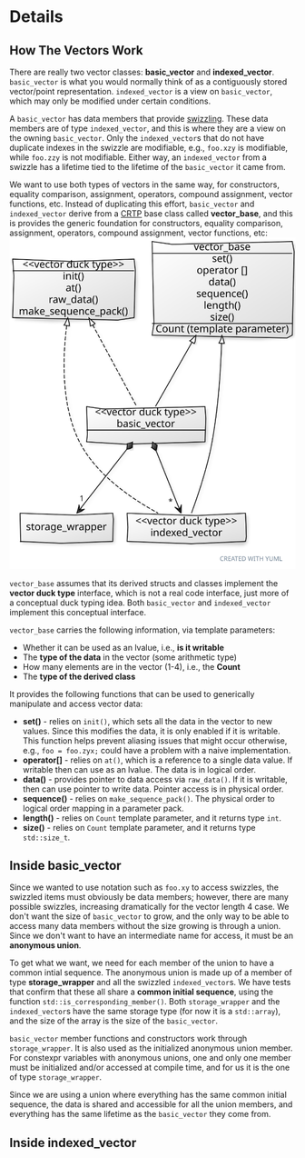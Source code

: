 # Details

## How The Vectors Work

There are really two vector classes: **basic_vector** and **indexed_vector**. ```basic_vector``` is what you would normally think of as a contiguously stored vector/point representation. ```indexed_vector``` is a view on ```basic_vector```, which may only be modified under certain conditions.

A ```basic_vector``` has data members that provide [swizzling](https://en.wikipedia.org/wiki/Swizzling_(computer_graphics)). These data members are of type ```indexed_vector```, and this is where they are a view on the owning ```basic_vector```. Only the ```indexed_vector```s that do not have duplicate indexes in the swizzle are modifiable, e.g., ```foo.xzy``` is modifiable, while ```foo.zzy``` is not modifiable. Either way, an ```indexed_vector``` from a swizzle has a lifetime tied to the lifetime of the ```basic_vector``` it came from.

We want to use both types of vectors in the same way, for constructors, equality comparison, assignment, operators, compound assignment, vector functions, etc. Instead of duplicating this effort, ```basic_vector``` and ```indexed_vector``` derive from a [CRTP](https://en.wikipedia.org/wiki/Curiously_recurring_template_pattern) base class called **vector_base**, and this is provides the generic foundation for constructors, equality comparison, assignment, operators, compound assignment, vector functions, etc:
![vec_base](./vec_base_uml.svg)

```vector_base``` assumes that its derived structs and classes implement the **vector duck type** interface, which is not a real code interface, just more of a conceptual duck typing idea. Both ```basic_vector``` and ```indexed_vector``` implement this conceptual interface.

```vector_base``` carries the following information, via template parameters:
* Whether it can be used as an lvalue, i.e., **is it writable**
* The **type of the data** in the vector (some arithmetic type)
* How many elements are in the vector (1-4), i.e., the **Count**
* The **type of the derived class**

It provides the following functions that can be used to generically manipulate and access vector data:
* **set()** - relies on ```init()```, which sets all the data in the vector to new values. Since this modifies the data, it is only enabled if it is writable. This function helps prevent aliasing issues that might occur otherwise, e.g., ```foo = foo.zyx;``` could have a problem with a naive implementation.
* **operator[]** - relies on ```at()```, which is a reference to a single data value. If writable then can use as an lvalue. The data is in logical order.
* **data()** - provides pointer to data access via ```raw_data()```. If it is writable, then can use pointer to write data. Pointer access is in physical order.
* **sequence()** - relies on ```make_sequence_pack()```. The physical order to logical order mapping in a parameter pack.
*  **length()** - relies on ```Count``` template parameter, and it returns type ```int```.
* **size()** - relies on ```Count``` template parameter, and it returns type ```std::size_t```.

## Inside basic_vector

Since we wanted to use notation such as ```foo.xy``` to access swizzles, the swizzled items must obviously be data members; however, there are many possible swizzles, increasing dramatically for the vector length 4 case. We don't want the size of ```basic_vector``` to grow, and the only way to be able to access many data members without the size growing is through a union. Since we don't want to have an intermediate name for access, it must be an **anonymous union**.

To get what we want, we need for each member of the union to have a common intial sequence. The anonymous union is made up of a member of type **storage_wrapper** and all the swizzled ```indexed_vector```s. We have tests that confirm that these all share a **common initial sequence**, using the function ```std::is_corresponding_member()```. Both ```storage_wrapper``` and the ```indexed_vector```s have the same storage type (for now it is a ```std::array```), and the size of the array is the size of the ```basic_vector```.

```basic_vector``` member functions and constructors work through ```storage_wrapper```. It is also used as the initialized anonymous union member. For constexpr variables with anonymous unions, one and only one member must be initialized and/or accessed at compile time, and for us it is the one of type ```storage_wrapper```.

Since we are using a union where everything has the same common initial sequence, the data is shared and accessible for all the union members, and everything has the same lifetime as the ```basic_vector``` they come from.

## Inside indexed_vector
